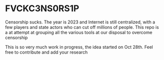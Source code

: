 # FVCKC3NS0RS1P

Censorship sucks. The year is 2023 and Internet is still centralized, with a few players and state actors who can cut off millions of people. This repo is a at attempt at grouping all the various tools at our disposal to overcome censorship

This is so very much work in progress, the idea started on Oct 28th. Feel free to contribute and add your research
